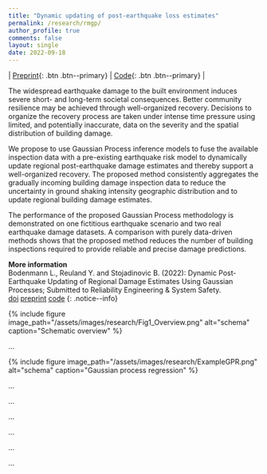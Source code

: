 ```yaml
---
title: "Dynamic updating of post-earthquake loss estimates"
permalink: /research/rmgp/
author_profile: true
comments: false
layout: single
date: 2022-09-18
---
```


| [Preprint](https://doi.org/10.31224/2205){: .btn .btn--primary} | [Code](https://github.com/bodlukas/earthquake-rmgp){: .btn .btn--primary} |

The widespread earthquake damage to the built environment induces severe short- and long-term societal consequences. Better community resilience may be achieved through well-organized recovery. Decisions to organize the recovery process are taken under intense time pressure using limited, and potentially inaccurate, data on the severity and the spatial distribution of building damage. 

We propose to use Gaussian Process inference models to fuse the available inspection data with a pre-existing earthquake risk model to dynamically update regional post-earthquake damage estimates and thereby support a well-organized recovery. The proposed method consistently aggregates the gradually incoming building damage inspection data to reduce the uncertainty in ground shaking intensity geographic distribution and to update regional building damage estimates. 

The performance of the proposed Gaussian Process methodology is demonstrated on one fictitious earthquake scenario and two real earthquake damage datasets. A comparison with purely data-driven methods shows that the proposed method reduces the number of building inspections required to provide reliable and precise damage predictions.

**More information** <br /> Bodenmann L., Reuland Y. and Stojadinovic B. (2022): Dynamic Post-Earthquake Updating of Regional Damage Estimates Using Gaussian Processes; Submitted to Reliability Engineering & System Safety. <br /> <a class="btn btn--primary" href="https://doi.org/10.31224/2205"> <i class="fa fa-link"></i> doi</a> <a class="btn btn--primary" href="https://engrxiv.org/preprint/view/2205/4410"> <i class="fa fa-file-pdf fa-lg"></i> preprint</a> <a class="btn btn--primary" href="https://github.com/bodlukas/earthquake-rmgp"> <i class="fa fa-code" aria-hidden="true"></i> code</a>
{: .notice--info}

{% include figure image_path="/assets/images/research/Fig1_Overview.png" alt="schema" caption="Schematic overview" %}

...

{% include figure image_path="/assets/images/research/ExampleGPR.png" alt="schema" caption="Gaussian process regression" %}

...



...

...

...

...

...
